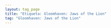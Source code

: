 ```yaml
---
layout: tag_page
title: "Etiqueta: Gloomhaven: Jaws of the Lion"
tag: "Gloomhaven: Jaws of the Lion"
---
```

